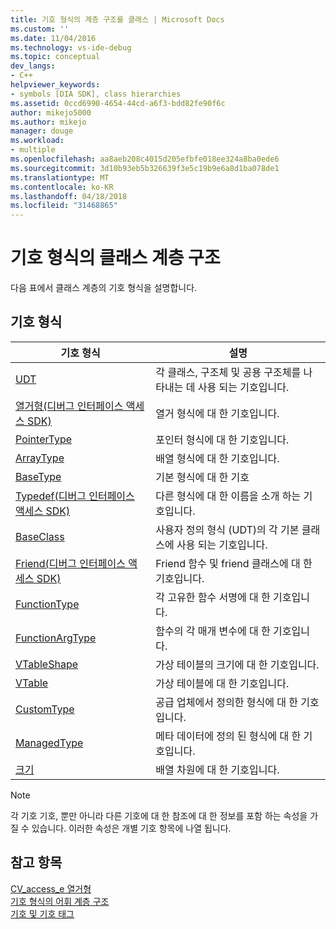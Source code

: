 ```yaml
---
title: 기호 형식의 계층 구조를 클래스 | Microsoft Docs
ms.custom: ''
ms.date: 11/04/2016
ms.technology: vs-ide-debug
ms.topic: conceptual
dev_langs:
- C++
helpviewer_keywords:
- symbols [DIA SDK], class hierarchies
ms.assetid: 0ccd6990-4654-44cd-a6f3-bdd82fe90f6c
author: mikejo5000
ms.author: mikejo
manager: douge
ms.workload:
- multiple
ms.openlocfilehash: aa8aeb208c4015d205efbfe018ee324a8ba0ede6
ms.sourcegitcommit: 3d10b93eb5b326639f3e5c19b9e6a8d1ba078de1
ms.translationtype: MT
ms.contentlocale: ko-KR
ms.lasthandoff: 04/18/2018
ms.locfileid: "31468865"
---
```

# <a name="class-hierarchy-of-symbol-types"></a>기호 형식의 클래스 계층 구조
다음 표에서 클래스 계층의 기호 형식을 설명합니다.  
  
## <a name="symbol-types"></a>기호 형식  
  
|기호 형식|설명|  
|-----------------|-----------------|  
|[UDT](../../debugger/debug-interface-access/udt.md)|각 클래스, 구조체 및 공용 구조체를 나타내는 데 사용 되는 기호입니다.|  
|[열거형(디버그 인터페이스 액세스 SDK)](../../debugger/debug-interface-access/enum-debug-interface-access-sdk.md)|열거 형식에 대 한 기호입니다.|  
|[PointerType](../../debugger/debug-interface-access/pointertype.md)|포인터 형식에 대 한 기호입니다.|  
|[ArrayType](../../debugger/debug-interface-access/arraytype.md)|배열 형식에 대 한 기호입니다.|  
|[BaseType](../../debugger/debug-interface-access/basetype.md)|기본 형식에 대 한 기호|  
|[Typedef(디버그 인터페이스 액세스 SDK)](../../debugger/debug-interface-access/typedef-debug-interface-access-sdk.md)|다른 형식에 대 한 이름을 소개 하는 기호입니다.|  
|[BaseClass](../../debugger/debug-interface-access/baseclass.md)|사용자 정의 형식 (UDT)의 각 기본 클래스에 사용 되는 기호입니다.|  
|[Friend(디버그 인터페이스 액세스 SDK)](../../debugger/debug-interface-access/friend-debug-interface-access-sdk.md)|Friend 함수 및 friend 클래스에 대 한 기호입니다.|  
|[FunctionType](../../debugger/debug-interface-access/functiontype.md)|각 고유한 함수 서명에 대 한 기호입니다.|  
|[FunctionArgType](../../debugger/debug-interface-access/functionargtype.md)|함수의 각 매개 변수에 대 한 기호입니다.|  
|[VTableShape](../../debugger/debug-interface-access/vtableshape.md)|가상 테이블의 크기에 대 한 기호입니다.|  
|[VTable](../../debugger/debug-interface-access/vtable.md)|가상 테이블에 대 한 기호입니다.|  
|[CustomType](../../debugger/debug-interface-access/customtype.md)|공급 업체에서 정의한 형식에 대 한 기호입니다.|  
|[ManagedType](../../debugger/debug-interface-access/managedtype.md)|메타 데이터에 정의 된 형식에 대 한 기호입니다.|  
|[크기](../../debugger/debug-interface-access/dimension.md)|배열 차원에 대 한 기호입니다.|  
  
> [!NOTE]
>  각 기호 기호, 뿐만 아니라 다른 기호에 대 한 참조에 대 한 정보를 포함 하는 속성을 가질 수 있습니다. 이러한 속성은 개별 기호 항목에 나열 됩니다.  
  
## <a name="see-also"></a>참고 항목  
 [CV_access_e 열거형](../../debugger/debug-interface-access/cv-access-e.md)   
 [기호 형식의 어휘 계층 구조](../../debugger/debug-interface-access/lexical-hierarchy-of-symbol-types.md)   
 [기호 및 기호 태그](../../debugger/debug-interface-access/symbols-and-symbol-tags.md)